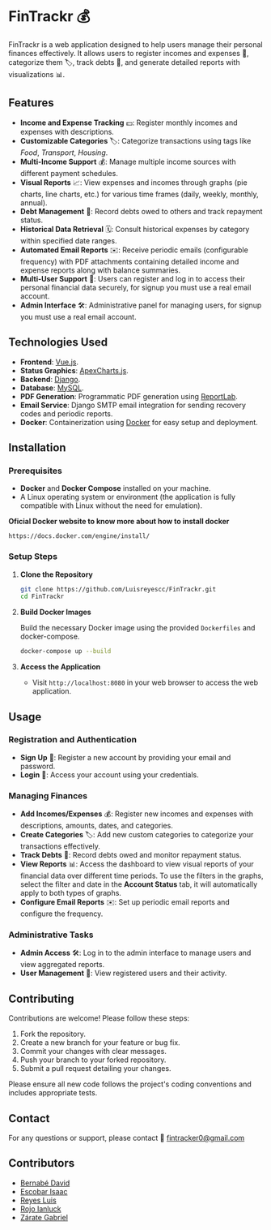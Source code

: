 # FinTrackr 💰

FinTrackr is a web application designed to help users manage their personal finances effectively. It allows users to register incomes and expenses 💸, categorize them 🏷️, track debts 🧾, and generate detailed reports with visualizations 📊.

## Features

- **Income and Expense Tracking** 💵:
    Register monthly incomes and expenses with descriptions.
- **Customizable Categories** 🏷️:
    Categorize transactions using tags like _Food_, _Transport_, _Housing_.
- **Multi-Income Support** 💰:
    Manage multiple income sources with different payment schedules.
- **Visual Reports** 📈:
    View expenses and incomes through graphs (pie charts, line charts, etc.) for various time frames (daily, weekly, monthly, annual).
- **Debt Management** 🧾:
    Record debts owed to others and track repayment status.
- **Historical Data Retrieval** 🗓️:
    Consult historical expenses by category within specified date ranges.
- **Automated Email Reports** ✉️:
    Receive periodic emails (configurable frequency) with PDF attachments containing detailed income and expense reports along with balance summaries.
- **Multi-User Support** 👥:
    Users can register and log in to access their personal financial data securely, for signup you must use a real email account.
- **Admin Interface** 🛠️:
    Administrative panel for managing users, for signup you must use a real email account.

## Technologies Used

- **Frontend**: [Vue.js](https://vuejs.org/).
- **Status Graphics**: [ApexCharts.js](https://apexcharts.com/).
- **Backend**: [Django](https://www.djangoproject.com/).
- **Database**: [MySQL](https://www.mysql.com/).
- **PDF Generation**: Programmatic PDF generation using [ReportLab](https://www.reportlab.com/opensource/).
- **Email Service**: Django SMTP email integration for sending recovery codes and periodic reports.
- **Docker**: Containerization using [Docker](https://www.docker.com/) for easy setup and deployment.

## Installation

### Prerequisites

- **Docker** and **Docker Compose** installed on your machine.
- A Linux operating system or environment (the application is fully compatible with Linux without the need for emulation).

 **Oficial Docker website to know more about how to install docker**
```
https://docs.docker.com/engine/install/
```

### Setup Steps

1. **Clone the Repository**

   ```bash
   git clone https://github.com/Luisreyescc/FinTrackr.git
   cd FinTrackr
   ```

2. **Build Docker Images**

   Build the necessary Docker image using the provided `Dockerfiles` and docker-compose.

   ```bash
   docker-compose up --build
   ```

3. **Access the Application**

   - Visit `http://localhost:8080` in your web browser to access the web application.

## Usage

### Registration and Authentication

- **Sign Up** 📝:
    Register a new account by providing your email and password.
- **Login** 🔐:
    Access your account using your credentials.

### Managing Finances

- **Add Incomes/Expenses** 💰:
    Register new incomes and expenses with descriptions, amounts, dates, and categories.
- **Create Categories** 🏷️:
    Add new custom categories to categorize your transactions effectively.
- **Track Debts** 📄:
    Record debts owed and monitor repayment status.
- **View Reports** 📊:
    Access the dashboard to view visual reports of your financial data over different time periods.
    To use the filters in the graphs, select the filter and date in the **Account Status** tab, it will automatically apply to both types of graphs.
- **Configure Email Reports** ✉️:
    Set up periodic email reports and configure the frequency.

### Administrative Tasks

- **Admin Access** 🛠️:
    Log in to the admin interface to manage users and view aggregated reports.
- **User Management** 👥:
    View registered users and their activity.

## Contributing

Contributions are welcome! Please follow these steps:

1. Fork the repository.
2. Create a new branch for your feature or bug fix.
3. Commit your changes with clear messages.
4. Push your branch to your forked repository.
5. Submit a pull request detailing your changes.

Please ensure all new code follows the project's coding conventions and includes appropriate tests.

## Contact

For any questions or support, please contact 📧 <fintracker0@gmail.com>

## Contributors

- [Bernabé David](https://github.com/David-Brnb)
- [Escobar Isaac](https://github.com/IsaacEscobar09)
- [Reyes Luis](https://github.com/Luisreyescc)
- [Rojo Ianluck](https://github.com/Jeanluck-Rop)
- [Zárate Gabriel](https://github.com/GABOZG-004)
